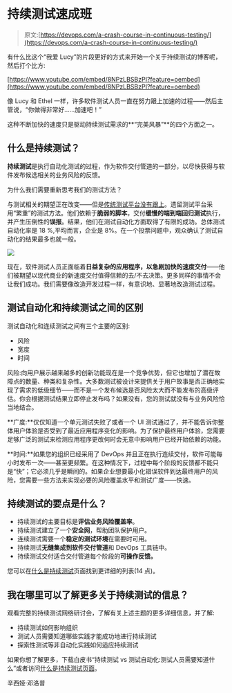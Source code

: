 # 持续测试速成班

> 原文:[https://devops.com/a-crash-course-in-continuous-testing/](https://devops.com/a-crash-course-in-continuous-testing/)

有什么比这个“我爱 Lucy”的片段更好的方式来开始一个关于持续测试的博客呢，然后打个比方:

[https://www.youtube.com/embed/8NPzLBSBzPI?feature=oembed](https://www.youtube.com/embed/8NPzLBSBzPI?feature=oembed)

像 Lucy 和 Ethel 一样，许多软件测试人员一直在努力跟上加速的过程——然后主管说，“你做得非常好……加速吧！”

这种不断加快的速度只是驱动持续测试需求的**“完美风暴”**的四个方面之一。

## **什么是持续测试？**

**持续测试**是执行自动化测试的过程，作为软件交付管道的一部分，以尽快获得与软件发布候选相关的业务风险的反馈。

为什么我们需要重新思考我们的测试方法？

与测试相关的期望正在改变——但是[传统测试平台没有跟上](http://sdtimes.com/broken-promise-test-automation/)。遗留测试平台采用“繁重”的测试方法。他们依赖于**脆弱的脚本**，交付**缓慢的端到端回归测试**执行，并产生压倒性的**误报**。结果，他们在测试自动化方面取得了有限的成功。总体测试自动化率是 18 %,平均而言，企业是 8%。在一个投票问题中，观众确认了测试自动化的结果最多也就一般。

![](../Images/a0ca821780cf82fff5f4e32290be1560.png)

现在，软件测试人员正面临着**日益复杂的应用程序，以急剧加快的速度交付**——他们被期望以现代商业的新速度交付值得信赖的去/不去决策。更多同样的事情不会让我们成功。我们需要像改造开发过程一样，有意识地、显著地改造测试过程。

## 测试自动化和持续测试之间的区别

测试自动化和连续测试之间有三个主要的区别:

*   风险
*   宽度
*   时间

风险:向用户展示越来越多的创新功能现在是一个竞争优势，但它也增加了潜在故障点的数量、种类和复杂性。大多数测试被设计来提供关于用户故事是否正确地实现了需求的低级细节——而不是一个发布候选是否风险太大而不能发布的高级评估。你会根据测试结果立即停止发布吗？如果没有，您的测试就没有与业务风险恰当地结合。

**广度:**仅仅知道一个单元测试失败了或者一个 UI 测试通过了，并不能告诉你整体用户体验是否受到了最近应用程序变化的影响。为了保护最终用户体验，您需要足够广泛的测试来检测应用程序更改何时会无意中影响用户已经开始依赖的功能。

**时间:**如果您的组织已经采用了 DevOps 并且正在执行连续交付，软件可能每小时发布一次——甚至更频繁。在这种情况下，过程中每个阶段的反馈都不能只是“快”；它必须几乎是瞬间的。如果企业想要最小化错误软件到达最终用户的风险，您需要一些方法来实现必要的风险覆盖水平和测试广度——快速。

## **持续测试的要点是什么？**

*   持续测试的主要目标是**评估业务风险覆盖率**。
*   持续测试建立了一个**安全网**，帮助团队保护用户。
*   连续测试需要一个**稳定的测试环境**在需要时可用。
*   持续测试**无缝集成到软件交付管道**和 DevOps 工具链中。
*   持续测试交付适合交付管道每个阶段的**可操作反馈。**

您可以在[什么是持续测试](https://www.tricentis.com/what-is-continuous-testing/)页面找到更详细的列表(14 点)。

## 我在哪里可以了解更多关于持续测试的信息？

观看完整的持续测试网络研讨会，了解有关上述主题的更多详细信息，并了解:

*   持续测试如何影响组织
*   测试人员需要知道哪些实践才能成功地进行持续测试
*   探索性测试等非自动化实践如何适应持续测试

如果你想了解更多，下载白皮书“持续测试 vs 测试自动化:测试人员需要知道什么”或者访问[什么是持续测试页面](https://www.tricentis.com/what-is-continuous-testing/)。

辛西娅·邓洛普